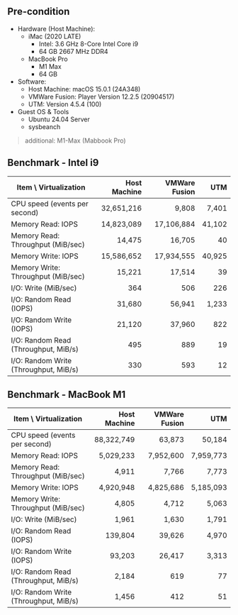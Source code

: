 
## Pre-condition

- Hardware (Host Machine):
    - iMac (2020 LATE)
        - Intel: 3.6 GHz 8-Core Intel Core i9
        - 64 GB 2667 MHz DDR4
    - MacBook Pro
        - M1 Max
        - 64 GB
- Software:
    - Host Machine: macOS 15.0.1 (24A348)
    - VMWare Fusion: Player Version 12.2.5 (20904517)
    - UTM: Version 4.5.4 (100)
- Guest OS & Tools
    - Ubuntu 24.04 Server
    - sysbeanch

> additional: M1-Max (Mabbook Pro)


## Benchmark - Intel i9

Item \ Virtualization | Host Machine | VMWare Fusion  | UTM  |
---------------|---------------:|--------------------:|------------------:|
CPU speed (events per second) | 32,651,216 |  9,808 | 7,401 | 
Memory Read: IOPS | 14,823,089 | 17,106,884 | 41,102 | 
Memory Read: Throughput (MiB/sec) | 14,475| 16,705 | 40 | 
Memory Write: IOPS | 15,586,652 | 17,934,555 | 40,925 | 
Memory Write: Throughput (MiB/sec) |15,221  |  17,514 | 39 |
I/O: Write (MiB/sec) | 364 | 506  | 226 | 
I/O: Random Read (IOPS) | 31,680  | 56,941 | 1,233 | 
I/O: Random Write (IOPS) | 21,120| 37,960 | 822 | 
I/O: Random Read (Throughput, MiB/s) | 495  | 889 | 19 | 
I/O: Random Write (Throughput, MiB/s) | 330 | 593 | 12 | 



## Benchmark - MacBook M1

Item \ Virtualization |  Host Machine  | VMWare Fusion | UTM | 
---------------|---------------:|--------------------:|------------------:|
CPU speed (events per second) | 88,322,749 | 63,873 | 50,184
Memory Read: IOPS | 5,029,233 |7,952,600 | 7,959,773
Memory Read: Throughput (MiB/sec) |   4,911 | 7,766 | 7,773 |
Memory Write: IOPS |   4,920,948 | 4,825,686 | 5,185,093 |
Memory Write: Throughput (MiB/sec) | 4,805 | 4,712 | 5,063 | 
I/O: Write (MiB/sec) | 1,961 | 1,630 | 1,791 |
I/O: Random Read (IOPS) |  139,804 | 39,626 | 4,970 |
I/O: Random Write (IOPS) |  93,203 | 26,417 | 3,313 |
I/O: Random Read (Throughput, MiB/s) | 2,184 | 619 | 77 | 
I/O: Random Write (Throughput, MiB/s) |  1,456 | 412 | 51 |


